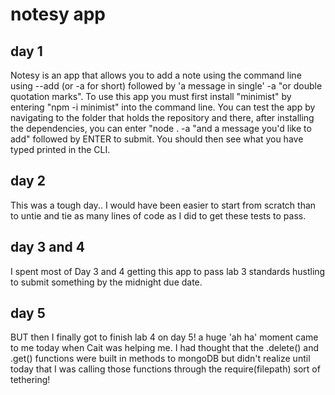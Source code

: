 # notesy app
## day 1
Notesy is an app that allows you to add a note using the command line using --add (or -a for short) followed by 'a message in single' -a "or double quotation marks".
To use this app you must first install "minimist" by entering "npm -i minimist" into the command line.
You can test the app by navigating to the folder that holds the repository and there, after installing the dependencies, you can enter "node . -a "and a message you'd like to add"
followed by ENTER to submit. 
You should then see what you have typed printed in the CLI. 

## day 2
This was a tough day.. I would have been easier to start from scratch than to untie and tie as many lines of code as I did to get these tests to pass. 

## day 3 and 4
I spent most of Day 3 and 4 getting this app to pass lab 3 standards hustling to submit something by the midnight due date. 

## day 5
BUT then I finally got to finish lab 4 on day 5! 
a huge 'ah ha' moment came to me today when Cait was helping me. I had thought that the .delete() and .get() functions were built in methods to mongoDB but didn't realize until today that I was calling those functions through the require(filepath) sort of tethering!